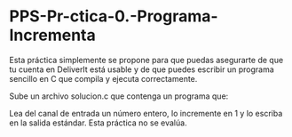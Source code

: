 # PPS-Pr-ctica-0.-Programa-Incrementa

Esta práctica simplemente se propone para que puedas asegurarte de que tu cuenta en DeliverIt está usable y de que puedes escribir un programa sencillo en C que compila y ejecuta correctamente.

Sube un archivo solucion.c que contenga un programa que:

Lea del canal de entrada un número entero,
lo incremente en 1 y
lo escriba en la salida estándar.
Esta práctica no se evalúa.
